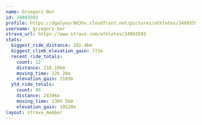 ```yaml
---
name: Grzegorz Ber
id: 24993593
profile: https://dgalywyr863hv.cloudfront.net/pictures/athletes/24993593/7453165/11/large.jpg
username: grzegorz-ber
strava_url: https://www.strava.com/athletes/24993593
stats:
  biggest_ride_distance: 202.4km
  biggest_climb_elevation_gain: 771m
  recent_ride_totals:
    count: 12
    distance: 218.19km
    moving_time: 12h 26m
    elevation_gain: 2103m
  ytd_ride_totals:
    count: 95
    distance: 2439km
    moving_time: 136h 56m
    elevation_gain: 19528m
layout: strava_member
--- 
```

